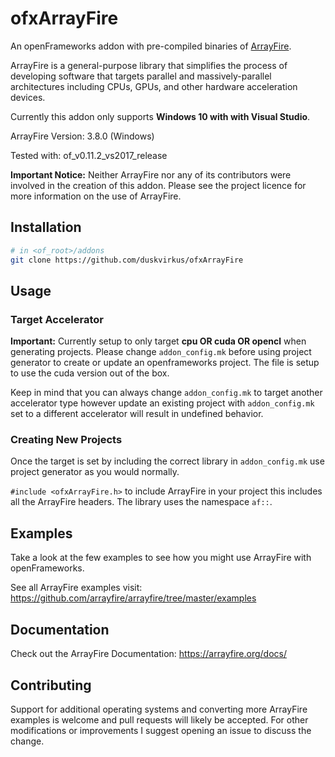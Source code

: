 # ofxArrayFire

An openFrameworks addon with pre-compiled binaries of [ArrayFire](https://github.com/arrayfire/arrayfire).

ArrayFire is a general-purpose library that simplifies the process of developing software that targets parallel and massively-parallel architectures including CPUs, GPUs, and other hardware acceleration devices.

Currently this addon only supports **Windows 10 with with Visual Studio**.

ArrayFire Version: 3.8.0 (Windows)

Tested with: of_v0.11.2_vs2017_release

**Important Notice:** Neither ArrayFire nor any of its contributors were involved in the creation of this addon. Please see the project licence for more information on the use of ArrayFire.

## Installation

```bash
# in <of_root>/addons
git clone https://github.com/duskvirkus/ofxArrayFire
```

## Usage

### Target Accelerator

**Important:** Currently setup to only target **cpu OR cuda OR opencl** when generating projects. Please change `addon_config.mk` before using project generator to create or update an openframeworks project. The file is setup to use the cuda version out of the box.

Keep in mind that you can always change `addon_config.mk` to target another accelerator type however update an existing project with `addon_config.mk` set to a different accelerator will result in undefined behavior.

### Creating New Projects

Once the target is set by including the correct library in `addon_config.mk` use project generator as you would normally.

`#include <ofxArrayFire.h>` to include ArrayFire in your project this includes all the ArrayFire headers. The library uses the namespace `af::`.

## Examples

Take a look at the few examples to see how you might use ArrayFire with openFrameworks.

See all ArrayFire examples visit: https://github.com/arrayfire/arrayfire/tree/master/examples

## Documentation

Check out the ArrayFire Documentation: https://arrayfire.org/docs/

## Contributing

Support for additional operating systems and converting more ArrayFire examples is welcome and pull requests will likely be accepted. For other modifications or improvements I suggest opening an issue to discuss the change.
